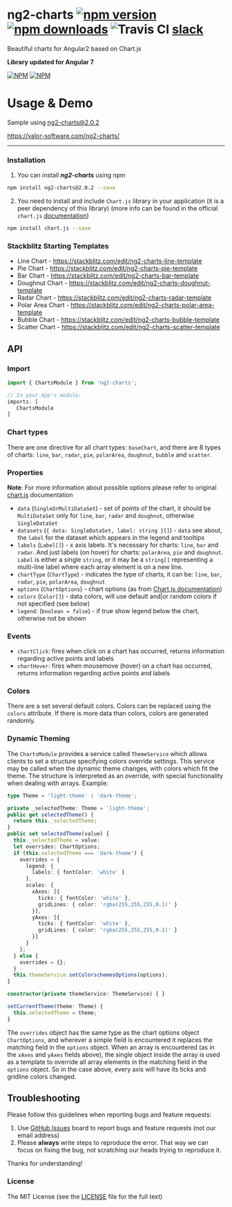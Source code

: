 # ng2-charts [![npm version](https://badge.fury.io/js/ng2-charts.svg)](http://badge.fury.io/js/ng2-charts) [![npm downloads](https://img.shields.io/npm/dm/ng2-charts.svg)](https://npmjs.org/ng2-charts) ![Travis CI](https://travis-ci.org/valor-software/ng2-charts.svg?branch=development) [slack](https://ngx-home.slack.com)
Beautiful charts for Angular2 based on Chart.js

**Library updated for Angular 7**

<!-- [![Sauce Test Status](https://saucelabs.com/browser-matrix/valorkin.svg)](https://saucelabs.com/u/valorkin) -->
[![NPM](https://nodei.co/npm/ng2-charts.png?downloads=true&downloadRank=true&stars=true)](https://npmjs.org/ng2-charts)
[![NPM](https://nodei.co/npm-dl/ng2-charts.png?height=3&months=9)](https://npmjs.org/ng2-charts)


# Usage & Demo

Sample using ng2-charts@2.0.2

https://valor-software.com/ng2-charts/


- - -

### Installation

1. You can install ***ng2-charts*** using npm

  ```bash
  npm install ng2-charts@2.0.2 --save
  ```
2. You need to install and include `Chart.js` library in your application (it is a peer dependency of this library) (more info can be found in the official `chart.js` [documentation](http://www.chartjs.org/docs/#getting-started))

  ```bash
  npm install chart.js --save
  ```

### Stackblitz Starting Templates

* Line Chart - https://stackblitz.com/edit/ng2-charts-line-template
* Pie Chart - https://stackblitz.com/edit/ng2-charts-pie-template
* Bar Chart - https://stackblitz.com/edit/ng2-charts-bar-template
* Doughnut Chart - https://stackblitz.com/edit/ng2-charts-doughnut-template
* Radar Chart - https://stackblitz.com/edit/ng2-charts-radar-template
* Polar Area Chart - https://stackblitz.com/edit/ng2-charts-polar-area-template
* Bubble Chart - https://stackblitz.com/edit/ng2-charts-bubble-template
* Scatter Chart - https://stackblitz.com/edit/ng2-charts-scatter-template

## API

### Import
```typescript
import { ChartsModule } from 'ng2-charts';

// In your App's module:
imports: [
   ChartsModule
]
```

### Chart types
There are one directive for all chart types: `baseChart`, and there are 8 types of charts: `line`, `bar`, `radar`, `pie`, `polarArea`, `doughnut`, `bubble` and `scatter`.

### Properties

**Note**: For more information about possible options please refer to original [chart.js](http://www.chartjs.org/docs) documentation

- `data` (`SingleOrMultiDataSet`) -  set of points of the chart, it should be `MultiDataSet` only for `line`, `bar`, `radar` and `doughnut`, otherwise `SingleDataSet`
- `datasets` (`{ data: SingleDataSet, label: string }[]`) - `data` see about, the `label` for the dataset which appears in the legend and tooltips
- `labels` (`Label[]`) - x axis labels. It's necessary for charts: `line`, `bar` and `radar`. And just labels (on hover) for charts: `polarArea`, `pie` and `doughnut`. `Label` is either a single `string`, or it may be a `string[]` representing a multi-line label where each array element is on a new line.
- `chartType` (`ChartType`) - indicates the type of charts, it can be: `line`, `bar`, `radar`, `pie`, `polarArea`, `doughnut`
- `options` (`ChartOptions`) - chart options (as from [Chart.js documentation](http://www.chartjs.org/docs/))
- `colors` (`Color[]`) - data colors, will use default and|or random colors if not specified (see below)
- `legend`: (`boolean = false`) - if true show legend below the chart, otherwise not be shown

### Events

- `chartClick`: fires when click on a chart has occurred, returns information regarding active points and labels
- `chartHover`: fires when mousemove (hover) on a chart has occurred, returns information regarding active points and labels


### Colors

There are a set several default colors. Colors can be replaced using the `colors` attribute. If there is more data than colors, colors are generated randomly.

### Dynamic Theming

The `ChartsModule` provides a service called `ThemeService` which allows clients to set a structure specifying colors override settings. This service may be called when the dynamic theme changes, with colors which fit the theme. The structure is interpreted as an override, with special functionality when dealing with arrays. Example:

```typescript
type Theme = 'light-theme' | 'dark-theme';

private _selectedTheme: Theme = 'light-theme';
public get selectedTheme() {
  return this._selectedTheme;
}
public set selectedTheme(value) {
  this._selectedTheme = value;
  let overrides: ChartOptions;
  if (this.selectedTheme === 'dark-theme') {
    overrides = {
      legend: {
        labels: { fontColor: 'white' }
      },
      scales: {
        xAxes: [{
          ticks: { fontColor: 'white' },
          gridLines: { color: 'rgba(255,255,255,0.1)' }
        }],
        yAxes: [{
          ticks: { fontColor: 'white' },
          gridLines: { color: 'rgba(255,255,255,0.1)' }
        }]
      }
    };
  } else {
    overrides = {};
  }
  this.themeService.setColorschemesOptions(options);
}

constructor(private themeService: ThemeService) { }

setCurrentTheme(theme: Theme) {
  this.selectedTheme = theme;
}
```

The `overrides` object has the same type as the chart options object `ChartOptions`, and wherever a simple field is encountered it replaces the matching field in the `options` object. When an array is encountered (as in the `xAxes` and `yAxes` fields above), the single object inside the array is used as a template to override all array elements in the matching field in the `options` object. So in the case above, every axis will have its ticks and gridline colors changed.

## Troubleshooting

Please follow this guidelines when reporting bugs and feature requests:

1. Use [GitHub Issues](https://github.com/valor-software/ng2-charts/issues) board to report bugs and feature requests (not our email address)
2. Please **always** write steps to reproduce the error. That way we can focus on fixing the bug, not scratching our heads trying to reproduce it.

Thanks for understanding!

### License

The MIT License (see the [LICENSE](https://github.com/valor-software/ng2-charts/blob/master/LICENSE) file for the full text)
